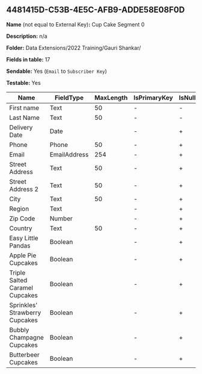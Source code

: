 ## 4481415D-C53B-4E5C-AFB9-ADDE58E08F0D

**Name** (not equal to External Key)**:** Cup Cake Segment 0

**Description:** n/a

**Folder:** Data Extensions/2022 Training/Gauri Shankar/

**Fields in table:** 17

**Sendable:** Yes (`Email` to `Subscriber Key`)

**Testable:** Yes

| Name | FieldType | MaxLength | IsPrimaryKey | IsNullable | DefaultValue |
| --- | --- | --- | --- | --- | --- |
| First name | Text | 50 | - | - |  |
| Last Name | Text | 50 | - | - |  |
| Delivery Date | Date |  | - | + |  |
| Phone | Phone | 50 | - | + |  |
| Email | EmailAddress | 254 | - | + |  |
| Street Address | Text | 50 | - | + |  |
| Street Address 2 | Text | 50 | - | + |  |
| City | Text | 50 | - | + |  |
| Region | Text |  | - | + |  |
| Zip Code | Number |  | - | + |  |
| Country | Text | 50 | - | + |  |
| Easy Little Pandas | Boolean |  | - | + | false |
| Apple Pie Cupcakes | Boolean |  | - | + | false |
| Triple Salted Caramel Cupcakes | Boolean |  | - | + | false |
| Sprinkles’ Strawberry Cupcakes | Boolean |  | - | + | false |
| Bubbly Champagne Cupcakes | Boolean |  | - | + | false |
| Butterbeer Cupcakes | Boolean |  | - | + | false |
